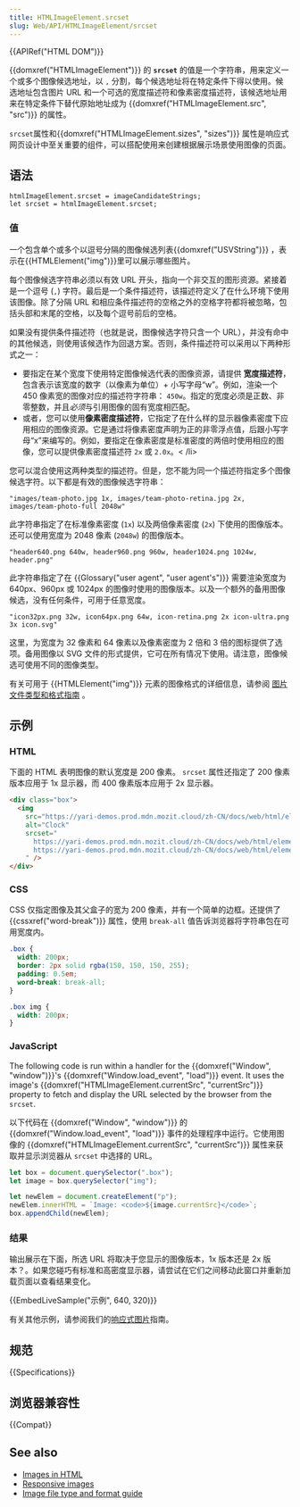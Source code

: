 ```yaml
---
title: HTMLImageElement.srcset
slug: Web/API/HTMLImageElement/srcset
---
```


{{APIRef("HTML DOM")}}

{{domxref("HTMLImageElement")}} 的 **`srcset`** 的值是一个字符串，用来定义一个或多个图像候选地址，以 `,` 分割，每个候选地址将在特定条件下得以使用。候选地址包含图片 URL 和一个可选的宽度描述符和像素密度描述符，该候选地址用来在特定条件下替代原始地址成为 {{domxref("HTMLImageElement.src", "src")}} 的属性。

`srcset`属性和{{domxref("HTMLImageElement.sizes", "sizes")}} 属性是响应式网页设计中至关重要的组件，可以搭配使用来创建根据展示场景使用图像的页面。

## 语法

```plain
htmlImageElement.srcset = imageCandidateStrings;
let srcset = htmlImageElement.srcset;
```

### 值

一个包含单个或多个以逗号分隔的图像候选列表{{domxref("USVString")}} ，表示在{{HTMLElement("img")}}里可以展示哪些图片。

每个图像候选字符串必须以有效 URL 开头，指向一个非交互的图形资源。紧接着是一个逗号 (`,`) 字符。最后是一个条件描述符，该描述符定义了在什么环境下使用该图像。除了分隔 URL 和相应条件描述符的空格之外的空格字符都将被忽略，包括头部和末尾的空格，以及每个逗号前后的空格。

如果没有提供条件描述符（也就是说，图像候选字符只含一个 URL），并没有命中的其他候选，则使用该候选作为回退方案。否则，条件描述符可以采用以下两种形式之一：

- 要指定在某个宽度下使用特定图像候选代表的图像资源，请提供 **宽度描述符**，包含表示该宽度的数字（以像素为单位）+ 小写字母“w”。例如，渲染一个 450 像素宽的图像对应的描述符字符串： `450w`。指定的宽度必须是正数、非零整数，并且*必须*与引用图像的固有宽度相匹配。
- 或者，您可以使用**像素密度描述符**，它指定了在什么样的显示器像素密度下应用相应的图像资源。它是通过将像素密度声明为正的非零浮点值，后跟小写字母“x”来编写的。例如，要指定在像素密度是标准密度的两倍时使用相应的图像，您可以提供像素密度描述符 `2x` 或 `2.0x`。< /li>

您可以混合使用这两种类型的描述符。但是，您不能为同一个描述符指定多个图像候选字符。以下都是有效的图像候选字符串：

```plain
"images/team-photo.jpg 1x, images/team-photo-retina.jpg 2x, images/team-photo-full 2048w"
```

此字符串指定了在标准像素密度 (`1x`) 以及两倍像素密度 (`2x`) 下使用的图像版本。还可以使用宽度为 2048 像素 (`2048w`) 的图像版本。

```plain
"header640.png 640w, header960.png 960w, header1024.png 1024w, header.png"
```

此字符串指定了在 {{Glossary("user agent", "user agent's")}} 需要渲染宽度为 640px、960px 或 1024px 的图像时使用的图像版本。以及一个额外的备用图像候选，没有任何条件，可用于任意宽度。

```plain
"icon32px.png 32w, icon64px.png 64w, icon-retina.png 2x icon-ultra.png 3x icon.svg"
```

这里，为宽度为 32 像素和 64 像素以及像素密度为 2 倍和 3 倍的图标提供了选项。备用图像以 SVG 文件的形式提供，它可在所有情况下使用。请注意，图像候选可使用不同的图像类型。

有关可用于 {{HTMLElement("img")}} 元素的图像格式的详细信息，请参阅 [图片文件类型和格式指南](/zh-CN/docs/Web/Media/Formats/Image_types) 。

## 示例

### HTML

下面的 HTML 表明图像的默认宽度是 200 像素。 `srcset` 属性还指定了 200 像素版本应用于 1x 显示器，而 400 像素版本应用于 2x 显示器。

```html
<div class="box">
  <img
    src="https://yari-demos.prod.mdn.mozit.cloud/zh-CN/docs/web/html/element/img/clock-demo-200px.png"
    alt="Clock"
    srcset="
      https://yari-demos.prod.mdn.mozit.cloud/zh-CN/docs/web/html/element/img/clock-demo-200px.png 1x,
      https://yari-demos.prod.mdn.mozit.cloud/zh-CN/docs/web/html/element/img/clock-demo-400px.png 2x
    " />
</div>
```

### CSS

CSS 仅指定图像及其父盒子的宽为 200 像素，并有一个简单的边框。还提供了 {{cssxref("word-break")}} 属性，使用 `break-all` 值告诉浏览器将字符串包在可用宽度内。

```css
.box {
  width: 200px;
  border: 2px solid rgba(150, 150, 150, 255);
  padding: 0.5em;
  word-break: break-all;
}

.box img {
  width: 200px;
}
```

### JavaScript

The following code is run within a handler for the {{domxref("Window", "window")}}'s {{domxref("Window.load_event", "load")}} event. It uses the image's {{domxref("HTMLImageElement.currentSrc", "currentSrc")}} property to fetch and display the URL selected by the browser from the `srcset`.

以下代码在 {{domxref("Window", "window")}} 的 {{domxref("Window.load_event", "load")}} 事件的处理程序中运行。它使用图像的 {{domxref("HTMLImageElement.currentSrc", "currentSrc")}} 属性来获取并显示浏览器从 `srcset` 中选择的 URL。

```js
let box = document.querySelector(".box");
let image = box.querySelector("img");

let newElem = document.createElement("p");
newElem.innerHTML = `Image: <code>${image.currentSrc}</code>`;
box.appendChild(newElem);
```

### 结果

输出展示在下面，所选 URL 将取决于您显示的图像版本，1x 版本还是 2x 版本？。如果您碰巧有标准和高密度显示器，请尝试在它们之间移动此窗口并重新加载页面以查看结果变化。

{{EmbedLiveSample("示例", 640, 320)}}

有关其他示例，请参阅我们的[响应式图片](/zh-CN/docs/Learn/HTML/Multimedia_and_embedding/Responsive_images)指南。

## 规范

{{Specifications}}

## 浏览器兼容性

{{Compat}}

## See also

- [Images in HTML](/zh-CN/docs/Learn/HTML/Multimedia_and_embedding/Images_in_HTML)
- [Responsive images](/zh-CN/docs/Learn/HTML/Multimedia_and_embedding/Responsive_images)
- [Image file type and format guide](/zh-CN/docs/Web/Media/Formats/Image_types)
